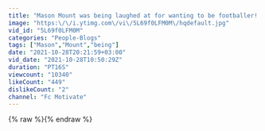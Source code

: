 ```yaml
---
title: "Mason Mount was being laughed at for wanting to be footballer!! #masonmount #soccer #chelseafc"
image: "https:\/\/i.ytimg.com\/vi\/5L69f0LFM0M\/hqdefault.jpg"
vid_id: "5L69f0LFM0M"
categories: "People-Blogs"
tags: ["Mason","Mount","being"]
date: "2021-10-28T20:21:59+03:00"
vid_date: "2021-10-28T10:50:29Z"
duration: "PT16S"
viewcount: "10340"
likeCount: "449"
dislikeCount: "2"
channel: "Fc Motivate"
---
```

{% raw %}{% endraw %}
